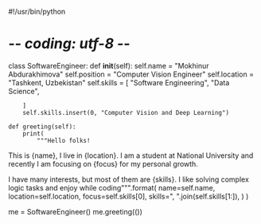 #!/usr/bin/python
# -*- coding: utf-8 -*-


class SoftwareEngineer:
    def __init__(self):
        self.name = "Mokhinur Abdurakhimova"
        self.position = "Computer Vision Engineer"
        self.location = "Tashkent, Uzbekistan"
        self.skills = [
            "Software Engineering",
            "Data Science",

        ]
        self.skills.insert(0, "Computer Vision and Deep Learning")

    def greeting(self):
        print(
            """Hello folks!

This is {name}, I live in {location}. I am a student at National University and recently I am focusing on {focus} for my personal growth.

I have many interests, but most of them are {skills}. I like solving complex logic tasks and enjoy while coding""".format(
                name=self.name,
                location=self.location,
                focus=self.skills[0],
                skills=", ".join(self.skills[1:]),
            )
        )


me = SoftwareEngineer()
me.greeting(())
